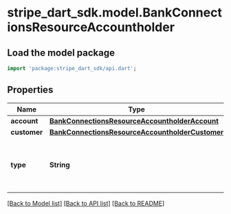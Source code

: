# stripe_dart_sdk.model.BankConnectionsResourceAccountholder

## Load the model package
```dart
import 'package:stripe_dart_sdk/api.dart';
```

## Properties
Name | Type | Description | Notes
------------ | ------------- | ------------- | -------------
**account** | [**BankConnectionsResourceAccountholderAccount**](BankConnectionsResourceAccountholderAccount.md) |  | [optional] 
**customer** | [**BankConnectionsResourceAccountholderCustomer**](BankConnectionsResourceAccountholderCustomer.md) |  | [optional] 
**type** | **String** | Type of account holder that this account belongs to. | 

[[Back to Model list]](../README.md#documentation-for-models) [[Back to API list]](../README.md#documentation-for-api-endpoints) [[Back to README]](../README.md)


